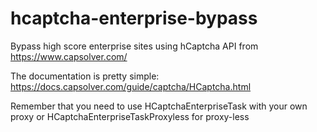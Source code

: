 # hcaptcha-enterprise-bypass
Bypass high score enterprise sites using hCaptcha API from https://www.capsolver.com/

The documentation is pretty simple: https://docs.capsolver.com/guide/captcha/HCaptcha.html

Remember that you need to use HCaptchaEnterpriseTask with your own proxy or HCaptchaEnterpriseTaskProxyless for proxy-less



 
 
 
 
 

















